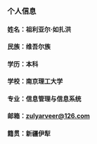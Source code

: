### 个人信息
#### 姓名：祖利亚尔·如扎洪
#### 民族：维吾尔族
#### 学历：本科
#### 学校：南京理工大学
#### 专业：信息管理与信息系统
#### 邮箱：zulyarveer@126.com
#### 籍贯：新疆伊犁
